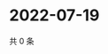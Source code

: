 # 2022-07-19

共 0 条

<!-- BEGIN WEIBO -->
<!-- 最后更新时间 Tue Jul 19 2022 17:18:00 GMT+0800 (China Standard Time) -->

<!-- END WEIBO -->
